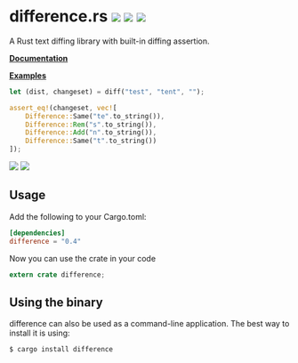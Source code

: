 # difference.rs [![](https://travis-ci.org/johannhof/difference.rs.svg?branch=master)](https://travis-ci.org/johannhof/difference.rs) [![](https://coveralls.io/repos/johannhof/difference.rs/badge.svg?branch=master&service=github)](https://coveralls.io/github/johannhof/difference.rs?branch=master) [![](https://img.shields.io/crates/v/difference.svg)](https://crates.io/crates/difference)
A Rust text diffing library with built-in diffing assertion.

__[Documentation](https://johannhof.github.io/difference.rs)__

__[Examples](/Examples.md)__

```rust
let (dist, changeset) = diff("test", "tent", "");

assert_eq!(changeset, vec![
    Difference::Same("te".to_string()),
    Difference::Rem("s".to_string()),
    Difference::Add("n".to_string()),
    Difference::Same("t".to_string())
]);
```

![](https://raw.githubusercontent.com/johannhof/difference.rs/master/assets/fox.png)
![](https://raw.githubusercontent.com/johannhof/difference.rs/master/assets/github-style.png)

Usage
----------

Add the following to your Cargo.toml:

```toml
[dependencies]
difference = "0.4"
```

Now you can use the crate in your code
```rust
extern crate difference;
```

Using the binary
-----------------

difference can also be used as a command-line application. The best way to install it is using:

```sh
$ cargo install difference
```
